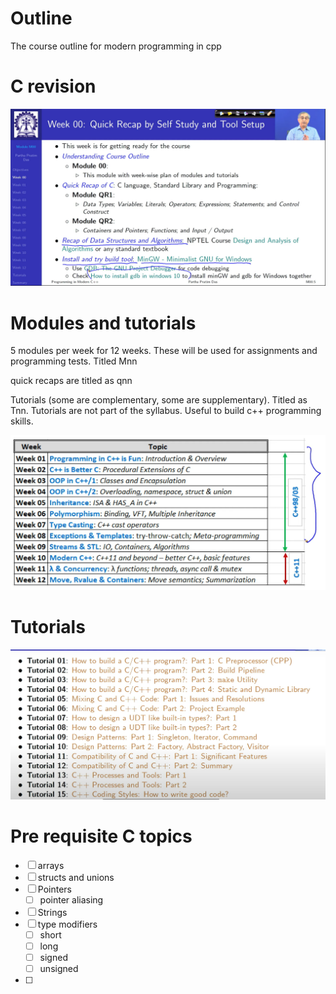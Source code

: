 # Outline

The course outline for modern programming in cpp
# C revision 

![](Pasted%20image%2020230805120128.png)

# Modules and tutorials

5 modules per week for 12 weeks. These will be used for assignments and programming tests. Titled Mnn 

quick recaps are titled as qnn 

Tutorials (some are complementary, some are supplementary). Titled as Tnn. Tutorials are not part of the syllabus. Useful to build c++ programming skills. 

![](Pasted%20image%2020230805121009.png)

# Tutorials 

![](Pasted%20image%2020230805121538.png)

# Pre requisite C topics

- [ ] arrays 
- [ ] structs and unions 
- [ ] Pointers 
	- [ ] pointer aliasing
- [ ] Strings
- [ ] type modifiers
	- [ ] short 
	- [ ] long 
	- [ ] signed 
	- [ ] unsigned
- [ ] 
